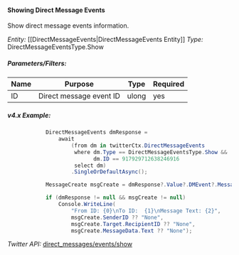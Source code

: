 #### Showing Direct Message Events

Show direct message events information.

*Entity:* [[DirectMessageEvents|DirectMessageEvents Entity]]
*Type:* DirectMessageEventsType.Show

##### Parameters/Filters:

| Name | Purpose | Type | Required |
|------|---------|------|----------|
| ID | Direct message event ID | ulong | yes |

##### v4.x Example:

```c#
            DirectMessageEvents dmResponse =
                await
                    (from dm in twitterCtx.DirectMessageEvents
                     where dm.Type == DirectMessageEventsType.Show &&
                           dm.ID == 917929712638246916
                     select dm)
                    .SingleOrDefaultAsync();

            MessageCreate msgCreate = dmResponse?.Value?.DMEvent?.MessageCreate;

            if (dmResponse != null && msgCreate != null)
                Console.WriteLine(
                    "From ID: {0}\nTo ID:  {1}\nMessage Text: {2}",
                    msgCreate.SenderID ?? "None",
                    msgCreate.Target.RecipientID ?? "None",
                    msgCreate.MessageData.Text ?? "None");
```

*Twitter API:* [direct_messages/events/show](https://developer.twitter.com/en/docs/direct-messages/sending-and-receiving/api-reference/get-event)
